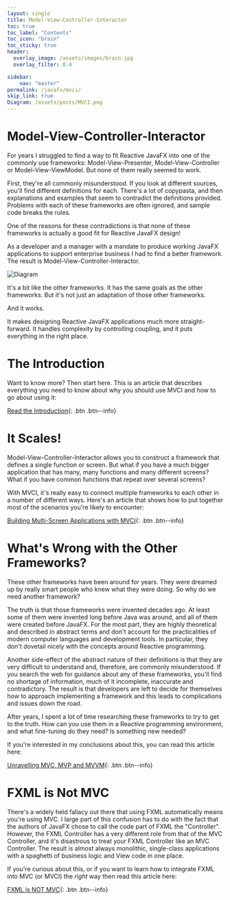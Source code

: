 ```yaml
---
layout: single
title: Model-View-Controller-Interactor
toc: true
toc_label: "Contents"
toc_icon: "brain"
toc_sticky: true
header:
  overlay_image: /assets/images/brain.jpg
  overlay_filter: 0.4

sidebar:
    nav: "master"
permalink: /javafx/mvci/
skip_link: true
Diagram: /assets/posts/MVCI.png
---
```

# Model-View-Controller-Interactor

For years I struggled to find a way to fit Reactive JavaFX into one of the commonly use frameworks: Model-View-Presenter, Model-View-Controller or Model-View-ViewModel.  But none of them really seemed to work.

First, they're all commonly misunderstood.  If you look at different sources, you'll find different definitions for each.  There's a lot of copypasta, and then explanations and examples that seem to contradict the definitions provided.  Problems with each of these frameworks are often ignored, and sample code breaks the rules.

One of the reasons for these contradictions is that none of these frameworks is actually a good fit for Reactive JavaFX design!

As a developer and a manager with a mandate to produce working JavaFX applications to support enterprise business I had to find a better framework.  The result is Model-View-Controller-Interactor.

![Diagram]({{page.Diagram}})

It's a bit like the other frameworks.  It has the same goals as the other frameworks.  But it's not just an adaptation of  those other frameworks.  

And it works.

It makes designing Reactive JavaFX applications much more straight-forward.  It handles complexity by controlling coupling, and it puts everything in the right place.  


# The Introduction

Want to know more?  Then start here.  This is an article that describes everything you need to know about why you should use MVCI and how to go about using it:

[Read the Introduction](/javafx/Mvci-Introduction){: .btn .btn--info}

# It Scales!

Model-View-Controller-Interactor allows you to construct a framework that defines a single function or screen.  But what if you have a much bigger application that has many, many functions and many different screens?  What if you have common functions that repeat over several screens?  

With MVCI, it's really easy to connect multiple frameworks to each other in a number of different ways.  Here's an article that shows how to put together most of the scenarios you're likely to encounter:

[Building Multi-Screen Applications with MVCI](/javafx/multimvci){: .btn .btn--info}

# What's Wrong with the Other Frameworks?

These other frameworks have been around for years.  They were dreamed up by really smart people who knew what they were doing.  So why do we need another framework?

The truth is that those frameworks were invented decades ago.  At least some of them were invented long before Java was around, and all of them were created before JavaFX.  For the most part, they are highly theoretical and described in abstract terms and don't account for the practicalities of modern computer languages and development tools.  In particular, they don't dovetail nicely with the concepts around Reactive programming.

Another side-effect of the abstract nature of their definitions is that they are very difficult to understand and, therefore, are commonly misunderstood.  If you search the web for guidance about any of these frameworks, you'll find no shortage of information, much of it incomplete, inaccurate and contradictory.  The result is that developers are left to decide for themselves how to approach implementing a framework and this leads to complications and issues down the road.  

After years, I spent a lot of time researching these frameworks to try to get to the truth.  How can you use them in a Reactive programming environment, and what fine-tuning do they need?  Is something new needed?

If you're interested in my conclusions about this, you can read this article here:

[Unravelling MVC, MVP and MVVM](/javafx/Frameworks){: .btn .btn--info}


# FXML is Not MVC

There's a widely held fallacy out there that using FXML automatically means you're using MVC.  I large part of this confusion has to do with the fact that the authors of JavaFX chose to call the code part of FXML the "Controller".  However, the FXML Controller has a very different role from that of the MVC Controller, and it's disastrous to treat your FXML Controller like an MVC Controller.  The result is almost always monolithic, single-class applications with a spaghetti of business logic and View code in one place.  

If you're curious about this, or if you want to learn how to integrate FXML into MVC (or MVCI) the *right* way then read this article here:

[FXML is NOT MVC](/javafx/fxml_isnt_mvc){: .btn .btn--info} 
